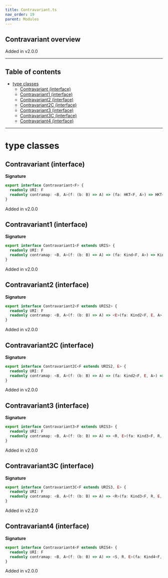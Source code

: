```yaml
---
title: Contravariant.ts
nav_order: 19
parent: Modules
---
```


## Contravariant overview

Added in v2.0.0

---

<h2 class="text-delta">Table of contents</h2>

- [type classes](#type-classes)
  - [Contravariant (interface)](#contravariant-interface)
  - [Contravariant1 (interface)](#contravariant1-interface)
  - [Contravariant2 (interface)](#contravariant2-interface)
  - [Contravariant2C (interface)](#contravariant2c-interface)
  - [Contravariant3 (interface)](#contravariant3-interface)
  - [Contravariant3C (interface)](#contravariant3c-interface)
  - [Contravariant4 (interface)](#contravariant4-interface)

---

# type classes

## Contravariant (interface)

**Signature**

```ts
export interface Contravariant<F> {
  readonly URI: F
  readonly contramap: <B, A>(f: (b: B) => A) => (fa: HKT<F, A>) => HKT<F, B>
}
```

Added in v2.0.0

## Contravariant1 (interface)

**Signature**

```ts
export interface Contravariant1<F extends URIS> {
  readonly URI: F
  readonly contramap: <B, A>(f: (b: B) => A) => (fa: Kind<F, A>) => Kind<F, B>
}
```

Added in v2.0.0

## Contravariant2 (interface)

**Signature**

```ts
export interface Contravariant2<F extends URIS2> {
  readonly URI: F
  readonly contramap: <B, A>(f: (b: B) => A) => <E>(fa: Kind2<F, E, A>) => Kind2<F, E, B>
}
```

Added in v2.0.0

## Contravariant2C (interface)

**Signature**

```ts
export interface Contravariant2C<F extends URIS2, E> {
  readonly URI: F
  readonly contramap: <B, A>(f: (b: B) => A) => (fa: Kind2<F, E, A>) => Kind2<F, E, B>
}
```

Added in v2.0.0

## Contravariant3 (interface)

**Signature**

```ts
export interface Contravariant3<F extends URIS3> {
  readonly URI: F
  readonly contramap: <B, A>(f: (b: B) => A) => <R, E>(fa: Kind3<F, R, E, A>) => Kind3<F, R, E, B>
}
```

Added in v2.0.0

## Contravariant3C (interface)

**Signature**

```ts
export interface Contravariant3C<F extends URIS3, E> {
  readonly URI: F
  readonly contramap: <B, A>(f: (b: B) => A) => <R>(fa: Kind3<F, R, E, A>) => Kind3<F, R, E, B>
}
```

Added in v2.2.0

## Contravariant4 (interface)

**Signature**

```ts
export interface Contravariant4<F extends URIS4> {
  readonly URI: F
  readonly contramap: <B, A>(f: (b: B) => A) => <S, R, E>(fa: Kind4<F, S, R, E, A>) => Kind4<F, S, R, E, B>
}
```

Added in v2.0.0
